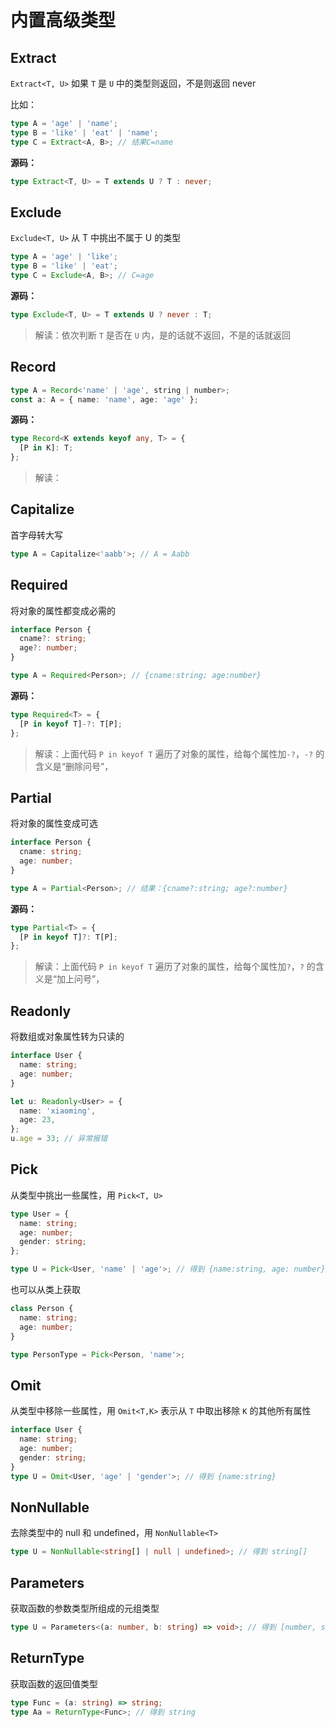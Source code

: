 # 内置高级类型

## Extract

`Extract<T, U>` 如果 `T` 是 `U` 中的类型则返回，不是则返回 never

比如：

```ts
type A = 'age' | 'name';
type B = 'like' | 'eat' | 'name';
type C = Extract<A, B>; // 结果C=name
```

**源码：**

```ts
type Extract<T, U> = T extends U ? T : never;
```

## Exclude

`Exclude<T, U>` 从 T 中挑出不属于 U 的类型

```ts
type A = 'age' | 'like';
type B = 'like' | 'eat';
type C = Exclude<A, B>; // C=age
```

**源码：**

```ts
type Exclude<T, U> = T extends U ? never : T;
```

> 解读：依次判断 `T` 是否在 `U` 内，是的话就不返回，不是的话就返回

## Record

```ts
type A = Record<'name' | 'age', string | number>;
const a: A = { name: 'name', age: 'age' };
```

**源码：**

```ts
type Record<K extends keyof any, T> = {
  [P in K]: T;
};
```

> 解读：

## Capitalize

首字母转大写

```ts
type A = Capitalize<'aabb'>; // A = Aabb
```

## Required

将对象的属性都变成必需的

```ts
interface Person {
  cname?: string;
  age?: number;
}

type A = Required<Person>; // {cname:string; age:number}
```

**源码：**

```typescript
type Required<T> = {
  [P in keyof T]-?: T[P];
};
```

> 解读：上面代码 `P in keyof T` 遍历了对象的属性，给每个属性加`-?`，`-?` 的含义是“删除问号”，

## Partial

将对象的属性变成可选

```ts
interface Person {
  cname: string;
  age: number;
}

type A = Partial<Person>; // 结果：{cname?:string; age?:number}
```

**源码：**

```typescript
type Partial<T> = {
  [P in keyof T]?: T[P];
};
```

> 解读：上面代码 `P in keyof T` 遍历了对象的属性，给每个属性加`?`，`?` 的含义是“加上问号”，

## Readonly

将数组或对象属性转为只读的

```ts
interface User {
  name: string;
  age: number;
}

let u: Readonly<User> = {
  name: 'xiaoming',
  age: 23,
};
u.age = 33; // 异常报错
```

## Pick

从类型中挑出一些属性，用 `Pick<T, U>`

```ts
type User = {
  name: string;
  age: number;
  gender: string;
};

type U = Pick<User, 'name' | 'age'>; // 得到 {name:string, age: number}
```

也可以从类上获取

```ts
class Person {
  name: string;
  age: number;
}

type PersonType = Pick<Person, 'name'>;
```

## Omit

从类型中移除一些属性，用 `Omit<T,K>` 表示从 `T` 中取出移除 `K` 的其他所有属性

```ts
interface User {
  name: string;
  age: number;
  gender: string;
}
type U = Omit<User, 'age' | 'gender'>; // 得到 {name:string}
```

## NonNullable

去除类型中的 null 和 undefined，用 `NonNullable<T>`

```ts
type U = NonNullable<string[] | null | undefined>; // 得到 string[]
```

## Parameters

获取函数的参数类型所组成的元组类型

```ts
type U = Parameters<(a: number, b: string) => void>; // 得到 [number, string]
```

## ReturnType

获取函数的返回值类型

```ts
type Func = (a: string) => string;
type Aa = ReturnType<Func>; // 得到 string
```
